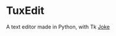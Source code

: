 # TuxEdit
A text editor made in Python, with Tk
[Joke](https://external-preview.redd.it/Qh-TsXF5ZYZ3I9bu73xybFCdQzIGs_9pmyvADgb-ihI.jpg?auto=webp&s=6884c7cf036a3e639cbcab6b12a86de3c0710e38)
